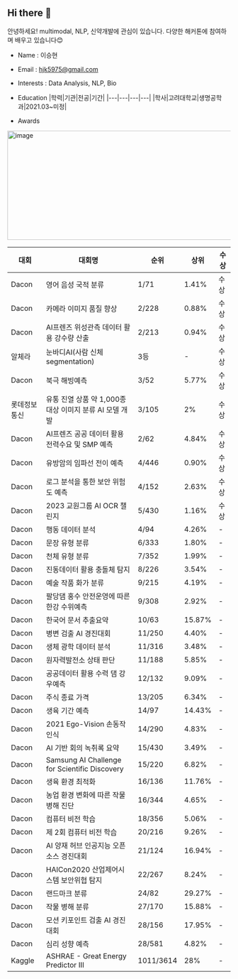 ## Hi there 👋

안녕하세요!
multimodal, NLP, 신약개발에 관심이 있습니다.
다양한 해커톤에 참여하며 배우고 있습니다😊


- Name : 이승현  
- Email : hjk5975@gmail.com  
- Interests : Data Analysis, NLP, Bio
- Education
  |학력|기관|전공|기간|
  |---|---|---|---|
  |학사|고려대학교|생명공학과|2021.03~미정|


- Awards
<img width="902" height="246" alt="image" src="https://github.com/user-attachments/assets/601bec3c-b0ff-4ade-ae9c-f1a688a3a397" />

  |대회|대회명|순위|상위|수상|
  |---|------|----|----|---|
  |Dacon|영어 음성 국적 분류|1/71|1.41%|수상|
  |Dacon|카메라 이미지 품질 향상|2/228|0.88%|수상|
  |Dacon|AI프렌즈 위성관측 데이터 활용 강수량 산출|2/213|0.94%|수상|
  |알체라|눈바디AI(사람 신체 segmentation)|3등|-|수상|
  |Dacon|북극 해빙예측|3/52|5.77%|수상|
  |롯데정보통신|유통 진열 상품 약 1,000종 대상 이미지 분류 AI 모델 개발|3/105|2%|수상|
  |Dacon|AI프렌즈 공공 데이터 활용 전력수요 및 SMP 예측|2/62|4.84%|수상|
  |Dacon|유방암의 임파선 전이 예측|4/446|0.90%|수상|
  |Dacon|로그 분석을 통한 보안 위험도 예측|4/152|2.63%|수상|
  |Dacon|2023 교원그룹 AI OCR 챌린지|5/430|1.16%|수상|
  |Dacon|행동 데이터 분석|4/94|4.26%|-|
  |Dacon|문장 유형 분류|6/333|1.80%|-|
  |Dacon|천체 유형 분류|7/352|1.99%|-|
  |Dacon|진동데이터 활용 충돌체 탐지|8/226|3.54%|-|
  |Dacon|예술 작품 화가 분류|9/215|4.19%|-|
  |Dacon|팔당댐 홍수 안전운영에 따른 한강 수위예측|9/308|2.92%|-|
  |Dacon|한국어 문서 추출요약|10/63|15.87%|-|
  |Dacon|병변 검출 AI 경진대회|11/250|4.40%|-|
  |Dacon|생체 광학 데이터 분석|11/316|3.48%|-|
  |Dacon|원자력발전소 상태 판단 |11/188|5.85%|-|
  |Dacon|공공데이터 활용 수력 댐 강우예측|12/132|9.09%|-|
  |Dacon|주식 종료 가격|13/205|6.34%|-|
  |Dacon|생육 기간 예측|14/97|14.43%|-|
  |Dacon|2021 Ego-Vision 손동작 인식|14/290|4.83%|-|
  |Dacon|AI 기반 회의 녹취록 요약|15/430|3.49%|-|
  |Dacon|Samsung AI Challenge for Scientific Discovery|15/220|6.82%|-|
  |Dacon|생육 환경 최적화|16/136|11.76%|-|
  |Dacon|농업 환경 변화에 따른 작물 병해 진단|16/344|4.65%|-|
  |Dacon|컴퓨터 비전 학습|18/356|5.06%|-|
  |Dacon|제 2회 컴퓨터 비전 학습|20/216|9.26%|-|
  |Dacon|AI 양재 허브 인공지능 오픈소스 경진대회|21/124|16.94%|-|
  |Dacon|HAICon2020 산업제어시스템 보안위협 탐지|22/267|8.24%|-|
  |Dacon|랜드마크 분류|24/82|29.27%|-|
  |Dacon|작물 병해 분류|27/170|15.88%|-|
  |Dacon|모션 키포인트 검출 AI 경진대회|28/156|17.95%|-|
  |Dacon|심리 성향 예측|28/581|4.82%|-|
  |Kaggle|ASHRAE - Great Energy Predictor III|1011/3614|28%|-|
